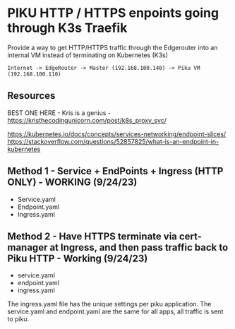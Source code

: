 # PIKU HTTP / HTTPS enpoints going through K3s Traefik

Provide a way to get HTTP/HTTPS traffic through the Edgerouter into an internal VM instead of terminating on Kubernetes (K3s)

```Internet -> EdgeRouter -> Master (192.168.100.140) -> Piku VM (192.168.100.110)```

## Resources
BEST ONE HERE - Kris is a genius - https://kristhecodingunicorn.com/post/k8s_proxy_svc/

https://kubernetes.io/docs/concepts/services-networking/endpoint-slices/  
https://stackoverflow.com/questions/52857825/what-is-an-endpoint-in-kubernetes


## Method 1 - Service + EndPoints + Ingress (HTTP ONLY) - WORKING (9/24/23)
- Service.yaml  
- Endpoint.yaml
- Ingress.yaml

## Method 2 - Have HTTPS terminate via cert-manager at Ingress, and then pass traffic back to Piku HTTP - Working (9/24/23)

- service.yaml
- endpoint.yaml
- ingress.yaml

The ingress.yaml file has the unique settings per piku application.  The service.yaml and endpoint.yaml are the same for all apps, all traffic is sent to piku.